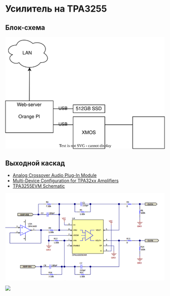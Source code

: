 # Усилитель на TPA3255

## Блок-схема

![](block-schema.svg)

## Выходной каскад

* [Analog Crossover Audio Plug-In Module](slau742.pdf)  
* [Multi-Device Configuration for TPA32xx Amplifiers](slaa787.pdf)  
* [TPA3255EVM Schematic](slar129a.pdf)




![](out1.png)

![](1234.svgz)